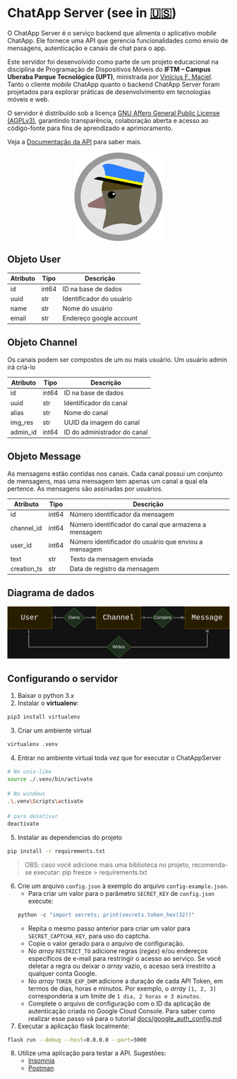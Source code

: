 # ChatApp Server (see in [🇺🇸](docs/README-en_us.md))

O ChatApp Server é o serviço backend que alimenta o aplicativo *mobile* ChatApp. Ele fornece uma API que gerencia funcionalidades como envio de mensagens, autenticação e canais de chat para o app.

Este servidor foi desenvolvido como parte de um projeto educacional na disciplina de Programação de Dispositivos Móveis do **IFTM – Campus Uberaba Parque Tecnológico (UPT)**, ministrada por [Vinícius F. Maciel](https://github.com/ViniciusFM). Tanto o cliente *mobile* ChatApp quanto o backend ChatApp Server foram projetados para explorar práticas de desenvolvimento em tecnologias móveis e web.

O servidor é distribuído sob a licença [GNU Affero General Public License (AGPLv3)](LICENSE), garantindo transparência, colaboração aberta e acesso ao código-fonte para fins de aprendizado e aprimoramento.

Veja a [Documentação da API](docs/api_docs.md) para saber mais.

<img src="static/img/logo-pigeon.svg" style="display:block;width:200px;margin:16px auto;">

## Objeto User

| Atributo     | Tipo  | Descrição                 |
|--------------|-------|---------------------------|
| id           | int64 | ID na base de dados       |
| uuid         |  str  | Identificador do usuário  |
| name         |  str  | Nome do usuário           |
| email        |  str  | Endereço google account   |

## Objeto Channel

Os canais podem ser compostos de um ou mais usuário. Um usuário admin
irá criá-lo

| Atributo     | Tipo  | Descrição                     |
|--------------|-------|-------------------------------|
| id           | int64 | ID na base de dados           |
| uuid         |  str  | Identificador do canal        |
| alias        |  str  | Nome do canal                 |
| img_res      |  str  | UUID da imagem do canal       |
| admin_id     | int64 | ID do administrador do canal  |

## Objeto Message

As mensagens estão contidas nos canais. Cada canal possui um conjunto
de mensagens, mas uma mensagem tem apenas um canal a qual ela pertence.
As mensagens são assinadas por usuários.

| Atributo     | Tipo  | Descrição                                             |
|--------------|-------|-------------------------------------------------------|
| id           | int64 | Número identificador da mensagem                      |
| channel_id   | int64 | Número identificador do canal que armazena a mensagem |
| user_id      | int64 | Número identificador do usuário que enviou a mensagem |
| text         | str   | Texto da mensagem enviada                             |
| creation_ts  | str   | Data de registro da mensagem                          |

## Diagrama de dados

<img src="docs/diagram.png">

## Configurando o servidor

1) Baixar o python 3.x
2) Instalar o **virtualenv**:
```bash
pip3 install virtualenv
```
3) Criar um ambiente virtual
```bash
virtualenv .venv
```
4) Entrar no ambiente virtual toda vez que for executar o ChatAppServer
```bash
# No unix-like
source ./.venv/bin/activate

# No windows
.\.venv\Scripts\activate

# para desativar
deactivate
```
5) Instalar as dependencias do projeto
```bash
pip install -r requirements.txt
```
> OBS: caso você adicione mais uma biblioteca no projeto, recomenda-se executar: pip freeze > requirements.txt
6) Crie um arquivo `config.json` à exemplo do arquivo `config-example.json`.
    * Para criar um valor para o parâmetro `SECRET_KEY` de `config.json` execute:
    ```python
    python -c "import secrets; print(secrets.token_hex(32))"
    ```
    * Repita o mesmo passo anterior para criar um valor para `SECRET_CAPTCHA_KEY`, para uso do captcha.
    * Copie o valor gerado para o arquivo de configuração.
    * No *array* `RESTRICT_TO` adicione regras (*regex*) e/ou endereços específicos de e-mail para restringir o acesso ao serviço. Se você deletar a regra ou deixar o *array* vazio, o acesso será irrestrito a qualquer conta Google.
    * No *array* `TOKEN_EXP_DHM` adicione a duração de cada API Token, em termos de dias, horas e minutos. Por exemplo, o *array* `[1, 2, 3]` corresponderia a um limite de `1 dia, 2 horas e 3 minutos`.
    * Complete o arquivo de configuração com o ID da aplicação de autenticação criada no Google Cloud Console. Para saber como realizar esse passo vá para o tutorial [docs/google_auth_config.md](docs/google_auth_config.md)
7) Executar a aplicação flask localmente:
```bash
flask run --debug --host=0.0.0.0 --port=5000
```
8) Utilize uma aplicação para testar a API. Sugestões:
    * [Insomnia](https://insomnia.rest/download)
    * [Postman](https://www.postman.com/)
